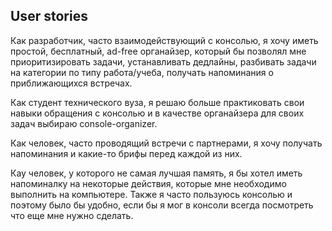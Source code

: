 
## User stories

Как разработчик, часто взаимодействующий с консолью, я хочу иметь простой, бесплатный, ad-free органайзер, который бы позволял мне приоритизировать задачи, устанавливать дедлайны, разбивать задачи на категории по типу работа/учеба, получать напоминания о приближающихся встречах.

Как студент технического вуза, я решаю больше практиковать свои навыки обращения с консолью и в качестве органайзера для своих задач выбираю console-organizer.

Как человек, часто проводящий встречи с партнерами, я хочу получать напоминания и какие-то брифы перед каждой из них.

Кау человек, у которого не самая лучшая память, я бы хотел иметь напоминалку на некоторые действия, которые мне необходимо выполнить на компьютере. Также я часто пользуюсь консолью и поэтому было бы удобно, если бы я мог в консоли всегда посмотреть что еще мне нужно сделать.
